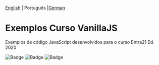 [English](./README.md) | Português |[German](./README-de_DE.md)
# Exemplos Curso VanillaJS 
Exemplos de código JavaScript desenvolvidos para o curso Entra21 Ed. 2020 

![Badge](https://img.shields.io/badge/Projeto-Entra21-blue)
![Badge](https://img.shields.io/badge/Curso-JavaScript/ReactJs-blue)
![Badge](https://img.shields.io/badge/Ano-2020-blue)
